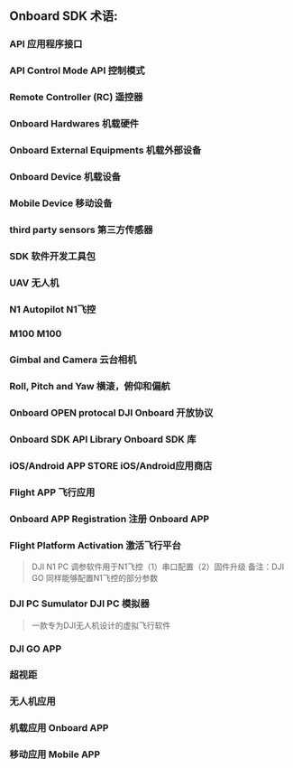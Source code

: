 ## Onboard SDK 术语:
### API 应用程序接口
### API Control Mode API 控制模式
### Remote Controller (RC) 遥控器
### Onboard Hardwares 机载硬件
### Onboard External Equipments 机载外部设备
### Onboard Device 机载设备
### Mobile Device 移动设备
### third party sensors 第三方传感器
### SDK 软件开发工具包
### UAV 无人机
### N1 Autopilot N1飞控
### M100 M100
### Gimbal and Camera 云台相机
### Roll, Pitch and Yaw 横滚，俯仰和偏航
### Onboard OPEN protocal DJI Onboard 开放协议
### Onboard SDK API Library Onboard SDK 库
### iOS/Android APP STORE iOS/Android应用商店
### Flight APP 飞行应用
### Onboard APP Registration  注册 Onboard APP
### Flight Platform Activation 激活飞行平台
>DJI N1 PC 调参软件用于N1飞控（1）串口配置（2）固件升级 备注：DJI GO 同样能够配置N1飞控的部分参数
### DJI PC Sumulator DJI PC 模拟器
>一款专为DJI无人机设计的虚拟飞行软件
### DJI GO APP
### 超视距
### 无人机应用
### 机载应用 Onboard APP
### 移动应用 Mobile APP

